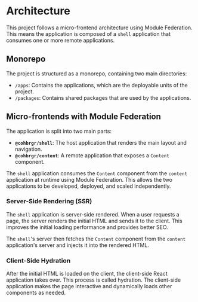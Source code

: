# Architecture

This project follows a micro-frontend architecture using Module Federation. This means the application is composed of a `shell` application that consumes one or more remote applications.

## Monorepo

The project is structured as a monorepo, containing two main directories:

- `/apps`: Contains the applications, which are the deployable units of the project.
- `/packages`: Contains shared packages that are used by the applications.

## Micro-frontends with Module Federation

The application is split into two main parts:

- **`@cohbrgr/shell`**: The host application that renders the main layout and navigation.
- **`@cohbrgr/content`**: A remote application that exposes a `Content` component.

The `shell` application consumes the `Content` component from the `content` application at runtime using Module Federation. This allows the two applications to be developed, deployed, and scaled independently.

### Server-Side Rendering (SSR)

The `shell` application is server-side rendered. When a user requests a page, the server renders the initial HTML and sends it to the client. This improves the initial loading performance and provides better SEO.

The `shell`'s server then fetches the `Content` component from the `content` application's server and injects it into the rendered HTML.

### Client-Side Hydration

After the initial HTML is loaded on the client, the client-side React application takes over. This process is called hydration. The client-side application makes the page interactive and dynamically loads other components as needed.
